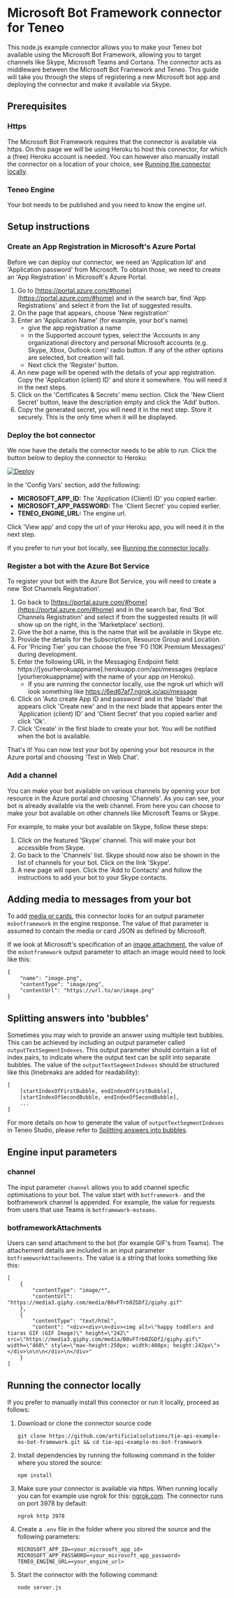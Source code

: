 # Microsoft Bot Framework connector for Teneo
This node.js example connector allows you to make your Teneo bot available using the Microsoft Bot Framework, allowing you to target channels like Skype, Microsoft Teams and Cortana. The connector acts as middleware between the Microsoft Bot Framework and Teneo. This guide will take you through the steps of registering a new Microsoft bot app and deploying the connector and make it available via Skype.

## Prerequisites
### Https
The Microsoft Bot Framework requires that the connector is available via https. On this page we will be using Heroku to host this connector, for which a (free) Heroku account is needed. You can however also manually install the connector on a location of your choice, see [Running the connector locally](#running-the-connector-locally).

### Teneo Engine
Your bot needs to be published and you need to know the engine url.

## Setup instructions
### Create an App Registration in Microsoft's Azure Portal
Before we can deploy our connector, we need an 'Application Id' and 'Application password' from Microsoft. To obtain those, we need to create an 'App Registration' in Microsoft's Azure Portal.
1. Go to [https://portal.azure.com/#home](https://portal.azure.com/#home) and in the search bar, find 'App Registrations' and select it from the list of suggested results.
2. On the page that appears, choose 'New registration'
3. Enter an 'Application Name' (for example, your bot's name)
    - give the app registration a name 
    - in the Supported account types, select the 'Accounts in any organizational directory and personal Microsoft accounts (e.g. Skype, Xbox, Outlook.com)' radio button. If any of the other options are selected, bot creation will fail.
    - Next click the 'Register' button.
4. An new page will be opened with the details of your app registration. Copy the 'Application (client) ID' and store it somewhere. You will need it in the next steps. 
5. Click on the 'Certificates & Secrets' menu section. Click the 'New Client Secret' button, leave the description empty and click the 'Add' button. 
6. Copy the generated secret, you will need it in the next step. Store it securely. This is the only time when it will be displayed. 

### Deploy the bot connector
We now have the details the connector needs to be able to run. Click the button below to deploy the connector to Heroku:

[![Deploy](https://www.herokucdn.com/deploy/button.svg?classes=noborder)](https://heroku.com/deploy?template=https://github.com/artificialsolutions/tie-api-example-ms-bot-framework)


In the 'Config Vars' section, add the following:
* **MICROSOFT_APP_ID:** The 'Application (Client) ID' you copied earlier.
* **MICROSOFT_APP_PASSWORD:** The 'Client Secret' you copied earlier.
* **TENEO_ENGINE_URL:** The engine url.

Click 'View app' and copy the url of your Heroku app, you will need it in the next step.

If you prefer to run your bot locally, see [Running the connector locally](#running-the-connector-locally).

### Register a bot with the Azure Bot Service
To register your bot with the Azure Bot Service, you will need to create a new 'Bot Channels Registration'.
1. Go back to [https://portal.azure.com/#home](https://portal.azure.com/#home) and in the search bar, find 'Bot Channels Registration' and select if from the suggested results (it will show up on the right, in the 'Marketplace' section).
2. Give the bot a name, this is the name that will be available in Skype etc.
3. Provide the details for the Subscription, Resource Group and Location.
4. For 'Pricing Tier' you can choose the free 'F0 (10K Premium Messages)' during development.
5. Enter the following URL in the Messaging Endpoint field: https://[yourherokuappname].herokuapp.com/api/messages (replace [yourherokuappname] with the name of your app on Heroku).
    - If you are running the connector locally, use the ngrok url which will look something like https://6ed67af7.ngrok.io/api/message
6. Click on 'Auto create App ID and password' and in the 'blade' that appears click 'Create new' and in the next blade that appears enter the 'Application (client) ID' and 'Client Secret' that you copied earlier and click 'Ok'.
7. Click 'Create' in the first blade to create your bot. You will be notified when the bot is available.

That's it! You can now test your bot by opening your bot resource in the Azure portal and choosing 'Test in Web Chat'.

### Add a channel
You can make your bot available on various channels by opening your bot resource in the Azure portal and choosing 'Channels'. As you can see, your bot is already available via the web channel. From here you can choose to make your bot available on other channels like Microsoft Teams or Skype. 

For example, to make your bot available on Skype, follow these steps:
1. Click on the featured 'Skype' channel. This will make your bot accessible from Skype.
2. Go back to the 'Channels' list. Skype should now also be shown in the list of channels for your bot. Click on the link 'Skype'.
3. A new page will open. Click the 'Add to Contacts' and follow the instructions to add your bot to your Skype contacts.

## Adding media to messages from your bot
To add [media or cards](https://docs.microsoft.com/en-us/azure/bot-service/bot-builder-howto-add-media-attachments?view=azure-bot-service-4.0&tabs=javascript), this connector looks for an output parameter `msbotframework` in the engine response. The value of that parameter is assumed to contain the media or card JSON as defined by Microsoft.

If we look at Microsoft's specification of an [image attachment](https://docs.microsoft.com/en-us/azure/bot-service/bot-builder-howto-add-media-attachments?view=azure-bot-service-4.0&tabs=javascript#send-attachments), the value of the `msbotframework` output parameter to attach an image would need to look like this: 
```
{
    "name": "image.png",
    "contentType": "image/png",
    "contentUrl": "https://url.to/an/image.png"
}
```

## Splitting answers into 'bubbles'
Sometimes you may wish to provide an answer using multiple text bubbles. This can be achieved by including an output parameter called `outputTextSegmentIndexes`. This output parameter should contain a list of index pairs, to indicate where the output text can be split into separate bubbles. The value of the `outputTextSegmentIndexes` should be structured like this (linebreaks are added for readability):
```
[
 	[startIndexOfFirstBubble, endIndexOfFirstBubble],
	[startIndexOfSecondBubble, endIndexOfSecondBubble],
	...
]
```

For more details on how to generate the value of `outputTextSegmentIndexes` in Teneo Studio, please refer to [Splitting answers into bubbles](https://developers.artificial-solutions.com/engine/channels/microsoft-bot-framework#splitting-answers-into-bubbles).

## Engine input parameters
### channel
The input parameter `channel` allows you to add channel specfic optimisations to your bot. The value start with `botframework-` and the botframework channel is appended. For example, the value for requests from users that use Teams is `botframework-msteams`.

### botframeworkAttachments
Users can send attachment to the bot (for example GIF's from Teams). The attachement details are included in an input parameter `botframeworkAttachements`. The value is a string that looks something like this:

```
[
    {
        "contentType": "image/*",
        "contentUrl": "https://media3.giphy.com/media/B0vFTrb0ZGDf2/giphy.gif"
    },
    {
        "contentType": "text/html",
        "content": "<div><div>\n<div><img alt=\"happy toddlers and tiaras GIF (GIF Image)\" height=\"242\" src=\"https://media3.giphy.com/media/B0vFTrb0ZGDf2/giphy.gif\" width=\"460\" style=\"max-height:250px; width:460px; height:242px\"></div>\n\n\n</div>\n</div>"
    }
]
```


## Running the connector locally
If you prefer to manually install this connector or run it locally, proceed as follows:
1. Download or clone the connector source code
    ```
    git clone https://github.com/artificialsolutions/tie-api-example-ms-bot-framework.git && cd tie-api-example-ms-bot-framework
    ```
2. Install dependencies by running the following command in the folder where you stored the source:
    ```
    npm install
    ```
3. Make sure your connector is available via https. When running locally you can for example use ngrok for this: [ngrok.com](https://ngrok.com). The connector runs on port 3978 by default:
    ```
    ngrok http 3978
    ```
4. Create a `.env` file in the folder where you stored the source and the following parameters:
    ```
    MICROSOFT_APP_ID=<your_microsoft_app_id>
    MICROSOFT_APP_PASSWORD=<your_microsoft_app_password>
    TENEO_ENGINE_URL=<your_engine_url>
    ```
5. Start the connector with the following command:
    ```
    node server.js
    ```
